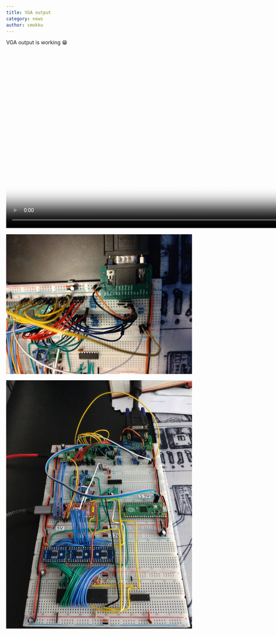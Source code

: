 ```yaml
---
title: VGA output
category: news
author: smokku
---
```


VGA output is working 😁

<video controls height="480"
  poster="/images/2024-03-14_VGA_output.png">
  <source src="/images/2024-03-14_VGA_output.webm" type="video/webm" />
  <source src="/images/2024-03-14_VGA_output.mp4" type="video/mp4" />
  Download the
  <a href="/images/2024-03-14_VGA_output.webm">WEBM</a>
  or
  <a href="/images/2024-03-14_VGA_output.mp4">MP4</a>
  video.
</video>

![X65 VGA](/images/2024-03-14_VGA_closeup.jpeg)

![X65 breadboard](/images/2024-03-14_board.png)
